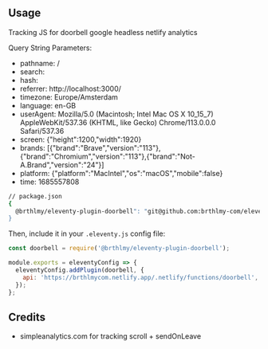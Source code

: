 ## Usage

Tracking JS for doorbell google headless netlify analytics

Query String Parameters:

* pathname: /
* search:
* hash:
* referrer: http://localhost:3000/
* timezone: Europe/Amsterdam
* language: en-GB
* userAgent: Mozilla/5.0 (Macintosh; Intel Mac OS X 10_15_7) AppleWebKit/537.36 (KHTML, like Gecko) Chrome/113.0.0.0 Safari/537.36
* screen: {"height":1200,"width":1920}
* brands: [{"brand":"Brave","version":"113"},{"brand":"Chromium","version":"113"},{"brand":"Not-A.Brand","version":"24"}]
* platform: {"platform":"MacIntel","os":"macOS","mobile":false}
* time: 1685557808

```bash
// package.json
{
  @brthlmy/eleventy-plugin-doorbell": "git@github.com:brthlmy-com/eleventy-plugin-doorbell.git",
}
```

Then, include it in your `.eleventy.js` config file:

```js
const doorbell = require('@brthlmy/eleventy-plugin-doorbell');

module.exports = eleventyConfig => {
  eleventyConfig.addPlugin(doorbell, {
    api: 'https://brthlmycom.netlify.app/.netlify/functions/doorbell',
  });
};
```

## Credits

- simpleanalytics.com for tracking scroll + sendOnLeave

